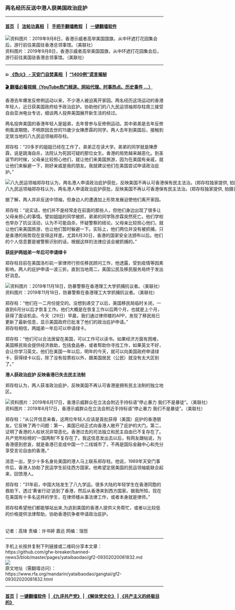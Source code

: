 ### 两名经历反送中港人获美国政治庇护
------------------------

#### [首页](https://github.com/gfw-breaker/banned-news3/blob/master/README.md) &nbsp;&nbsp;|&nbsp;&nbsp; [法轮功真相](https://github.com/begood0513/basic/blob/master/README.md)  &nbsp;&nbsp;|&nbsp;&nbsp; [手把手翻墙教程](https://github.com/gfw-breaker/guides/wiki)  &nbsp;&nbsp;|&nbsp;&nbsp; [一键翻墙软件](https://github.com/gfw-breaker/nogfw/blob/master/README.md)  



<div id="headerimg">
 <img alt="资料图片：2019年9月8日，香港示威者高举美国国旗，从中环遮打花园集会后，游行前往美国驻香港总领事馆。（美联社）" src="https://www.rfa.org/mandarin/yataibaodao/gangtai/gf2-09302020081832.html/AP_19251293421270.jpg/@@images/7d098cf0-8f65-4948-986c-0a3a8f30561f.jpeg" title="资料图片：2019年9月8日，香港示威者高举美国国旗，从中环遮打花园集会后，游行前往美国驻香港总领事馆。（美联社）"/>
 <div id="headerimgcontents">
  <div id="headerimgcaption">
   <span>
    资料图片：2019年9月8日，香港示威者高举美国国旗，从中环遮打花园集会后，游行前往美国驻香港总领事馆。（美联社）
   </span>
   <!-- zoomattribute -->
  </div>
  <!-- headerimgcaption -->
 </div>
 <!-- headerimagecontents -->
</div>

<hr/>


#### 💥 [《伪火》 - 天安门自焚真相 ](http://158.247.195.190:10000/videos/blog/weihuo.html)&nbsp; |&nbsp; [“1400例”谎言揭秘  ](http://158.247.195.190:10000/videos/blog/jiexi1400.html)

#### [ 🎬  翻墙必看视频（YouTube热门频道、网站代理、时事热点、历史事件 ...）](https://github.com/gfw-breaker/links/blob/master/banned.md)

<div id="storytext">
 <div>
  <div class="slot_header">
  </div>
 </div>
 <p>
 </p>
 <p>
  香港去年爆发反修例运动以来，不少港人被迫离开家园。两名经历这场运动的香港年轻人，近日获美国政府给予政治庇护。协助他们的八九民运领袖郑存柱周三接受自由亚洲电台专访，细谈两人投奔美国展开新生活的经过。
 </p>
 <p>
  两名投奔美国的香港年轻人是姐弟，去年曾参与反修例运动。其中弟弟是去年反修例風波期間，不明原因去世的15歲少女陳彥霖的同学。两人去年到美国后，接触到定居当地的八九民运领袖郑存柱。
 </p>
 <p>
 </p>
 <p>
 </p>
 <p>
  郑存柱：“20多岁的姐姐已经在工作了。弟弟正在读大学。弟弟的同学就是陳彥霖，说是跳海自杀，法院认为死因可疑的那位女生。香港的局势越来越恶化。到圣诞节的时候，父母亲比较担心他们，就让他们来美国旅游，因为在美国有亲戚，就让他们来躲避一下，刚好亲戚是我的朋友。我就建议他们在美国尝试申请政治庇护。”
 </p>
 <p>
 </p>
 <p>
  <div class="image-inline captioned" style="width:910px;">
   <div style="width:910px;">
    <img alt="八九民运领袖郑存柱认为，两名港人申请政治庇护获批，反映美国不再认可香港保有民主法治。(郑存柱独家提供, 拍摄日期不详)" src="https://www.rfa.org/mandarin/yataibaodao/gangtai/gf2-09302020081832.html/M0930GF2-1.jpg" title="八九民运领袖郑存柱认为，两名港人申请政治庇护获批，反映美国不再认可香港保有民主法治。(郑存柱独家提供, 拍摄日期不详)"/>
   </div>
   <div class="image-caption">
    <span style="width:910px;">
     八九民运领袖郑存柱认为，两名港人申请政治庇护获批，反映美国不再认可香港保有民主法治。(郑存柱独家提供, 拍摄日期不详)
    </span>
    <span class="copyright">
     Photo: RFA
    </span>
   </div>
  </div>
 </p>
 <p>
  据了解，两人并非反送中领袖，但身边人的遭遇加上形势发展迫使他们离开家园。
 </p>
 <p>
  郑存柱：“说实话，他们并不是经常走在前面的那些人，但他们身边出现了很多让父母亲担心的事情。譬如姐姐的同学被抓，弟弟的同学陈彦霖突然死亡。他们学校也举办了抗议活动，认为不可能自杀，怀疑警察的结论。父母亲比较担心他们，就让他们来美国旅游，也让他们暂时躲避一下。实际上，他们两位并没有被抓捕，只是香港的局势现在变得这样差。尤其6月30日，香港的国家安全法颁布以后。他们的个人信息要是被警察识别的话，根据这样的法律应该会被抓捕的。”
  <br/>
  <b>
  </b>
 </p>
 <p>
  <b>
   获庇护两姐弟一年后可申请绿卡
  </b>
 </p>
 <p>
  郑存柱目前在美国洛杉矶一家律师行担任移民顾问工作，他透露，受到疫情等因素影响，两人的庇护申请一波三折。直到当地周二，美国公民及移民服务局终于发出好消息。
 </p>
 <p>
 </p>
 <p>
  <div class="image-inline captioned" style="width:1500px;">
   <div style="width:1500px;">
    <img alt="资料图片：2019年11月18日，防暴警察在香港理工大学抓捕抗议者。（美联社）" src="https://www.rfa.org/mandarin/yataibaodao/gangtai/gf2-09302020081832.html/AP_19322263814867.jpg" title="资料图片：2019年11月18日，防暴警察在香港理工大学抓捕抗议者。（美联社）"/>
   </div>
   <div class="image-caption">
    <span style="width:1500px;">
     资料图片：2019年11月18日，防暴警察在香港理工大学抓捕抗议者。（美联社）
    </span>
    <span class="copyright">
    </span>
   </div>
  </div>
 </p>
 <p>
  郑存柱：“他们在一二月份提交的。没想到递交了以后，美国移民局临时关闭，一直到6月分以后才恢复工作。他们大概是在恢复工作以后两个月，也就是上个月，获得了面谈机会。今天（29日）早晨，我们通过律师楼的APP，发现了移民局已更新了最新信息，显示美国政府已批准了他们的政治庇护申请。”
  <br/>
  郑存柱相信，两姐弟一年后可以申请绿卡。
 </p>
 <p>
  郑存柱：“他们可以合法居留在美国，可以工作可以读书。如果经济方面有困难，美国移民局会提供经济救助，包括食品券，或者帮助你寻找工作，如果英文不好，会让你学习英文。他们在美国一年以后，明年的今天，就可以向美国政府申请绿卡，获得绿卡以后，除了没有投票权以外，跟美国居民（公民）就没有太大区别了。”
  <br/>
  <b>
  </b>
 </p>
 <p>
  <b>
   港人获政治庇护 反映香港已失去民主法制
  </b>
 </p>
 <p>
  郑存柱认为，两人获准政治庇护，反映美国不再认可香港是拥有民主法制的独立地区。
 </p>
 <p>
 </p>
 <p>
  <div class="image-inline captioned" style="width:1500px;">
   <div style="width:1500px;">
    <img alt="资料图片：2019年6月17日，香港示威群众在立法会附近手持标语“停止暴力 我们不是暴徒”。（美联社）" src="https://www.rfa.org/mandarin/yataibaodao/gangtai/gf2-09302020081832.html/AP_19167860387814.jpg" title="资料图片：2019年6月17日，香港示威群众在立法会附近手持标语“停止暴力 我们不是暴徒”。（美联社）"/>
   </div>
   <div class="image-caption">
    <span style="width:1500px;">
     资料图片：2019年6月17日，香港示威群众在立法会附近手持标语“停止暴力 我们不是暴徒”。（美联社）
    </span>
    <span class="copyright">
    </span>
   </div>
  </div>
 </p>
 <p>
  郑存柱：“从公开信息来看，这两位年轻人应该是首批获得（美国）庇护的香港朋友。它反映了两个问题：第一，美国已经正式向香港人敞开了庇护的大门。第二，证明了香港的人权状况非常恶化。香港过去的司法独立和民主自由已不复存在了。共产党所标榜的‘一国两制’不复存在了。我这信息发出去以后，有网友跟帖说，为香港感到悲哀，就是香港已变成中国一个二线城市了，不再是国际金融中心和充分享受言论自由的香港。”
 </p>
 <p>
  消息一出，至少十多名身处美国的港人马上联系郑存柱。他说，1989年天安门事件后，香港人协助了民运学生前往西方国家。他希望定居美国的民运领袖能联合起来，回馈港人。
 </p>
 <p>
  郑存柱：“31年前，中国大陆发生了八九学运。很多大陆的年轻学生在香港同胞的救助下，透过‘黄雀行动’逃到了香港，然后从香港来到西方国家。据我所知，现在在美国有十多名这样的学生，在律师楼从事法律工作，或者本身就是律师。”
 </p>
 <p>
  郑存柱希望他们都能够站出来,为逃到美国的香港人提供义务帮忙，或者以比较低的价格提供法律帮助，协助香港抗争者申请政治庇护。
  <br/>
  <br/>
  <br/>
  记者：高锋 责编：许书婷 嘉远 网编：瑞哲
 </p>
</div>

<hr/>
手机上长按并复制下列链接或二维码分享本文章：<br/>
https://github.com/gfw-breaker/banned-news3/blob/master/pages/yataibaodao/gf2-09302020081832.md <br/>
<a href='https://github.com/gfw-breaker/banned-news3/blob/master/pages/yataibaodao/gf2-09302020081832.md'><img src='https://github.com/gfw-breaker/banned-news3/blob/master/pages/yataibaodao/gf2-09302020081832.md.png'/></a> <br/>
原文地址（需翻墙访问）：https://www.rfa.org/mandarin/yataibaodao/gangtai/gf2-09302020081832.html


------------------------
#### [首页](https://github.com/gfw-breaker/banned-news3/blob/master/README.md) &nbsp;|&nbsp; [一键翻墙软件](https://github.com/gfw-breaker/nogfw/blob/master/README.md) &nbsp;| [《九评共产党》](https://github.com/gfw-breaker/9ping.md/blob/master/README.md#九评之一评共产党是什么) | [《解体党文化》](https://github.com/gfw-breaker/jtdwh.md/blob/master/README.md) | [《共产主义的终极目的》](https://github.com/gfw-breaker/gczydzjmd.md/blob/master/README.md)


<img src='http://gfw-breaker.win/banned-news3/pages/yataibaodao/gf2-09302020081832.md' width='0px' height='0px'/>